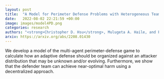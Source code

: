 ```yaml
---
layout: post
title:  "A Model for Perimeter Defense Problems with Heterogeneous Teams"
date:   2022-08-02 22:21:59 +00:00
image: images/model4PD.png
categories: research
authors: "<strong>Christopher D. Hsu</strong>, Mulugeta A. Haile, and Pratik Chaudhari"
arxiv: https://arxiv.org/abs/2208.01430
---
```


We develop a model of the multi-agent perimeter-defense game to calculate how an adaptive defense should be organized against an attacker distribution that may be unknown and/or evolving. Furthermore, we show that the defender team can achieve near-optimal harm using a decentralized approach.